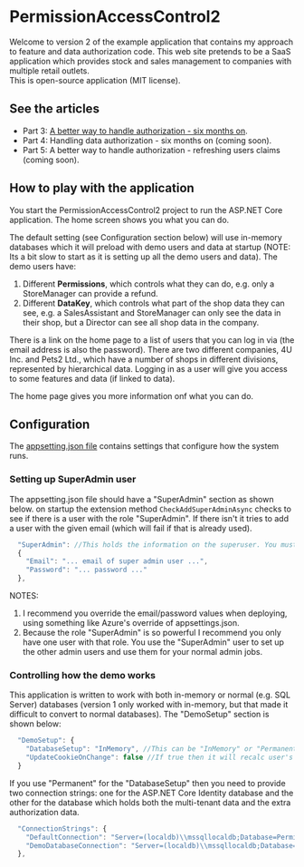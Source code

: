 # PermissionAccessControl2

Welcome to version 2 of the example application that contains my approach to feature and data authorization code. This web site pretends to be a SaaS application which provides stock and sales management to companies with multiple retail outlets.  
This is open-source application (MIT license).

## See the articles

* Part 3: [A better way to handle authorization - six months on](https://www.thereformedprogrammer.net/a-better-way-to-handle-asp-net-core-authorization-six-months-on/).
* Part 4: Handling data authorization - six months on (coming soon).
* Part 5: A better way to handle authorization - refreshing users claims (coming soon).

## How to play with the application

You start the PermissionAccessControl2 project to run the ASP.NET Core application. The home screen shows you what you can do.  

The default setting (see Configuration section below) will use in-memory databases which it will preload with demo users and data at startup (NOTE: Its a bit slow to start as it is setting up all the demo users and data). The demo users have:

1. Different **Permissions**, which controls what they can do, e.g. only a StoreManager can provide a refund.
2. Different **DataKey**, which controls what part of the shop data they can see, e.g. a SalesAssistant and StoreManager can only see the data in their shop, but a Director can see all shop data in the company.

There is a link on the home page to a list of users that you can log in via (the email address is also the password). There are two different companies, 4U Inc. and Pets2 Ltd., which have a number of shops in different divisions, represented by hierarchical data. Logging in as a user will give you access to some features and data (if linked to data).

The home page gives you more information onf what you can do.

## Configuration

The [appsetting.json file](https://github.com/JonPSmith/PermissionAccessControl2/blob/master/PermissionAccessControl2/appsettings.json) contains settings that configure how the system runs.

### Setting up SuperAdmin user

The appsetting.json file should have a "SuperAdmin" section as shown below. on startup the extension method `CheckAddSuperAdminAsync` checks to see if there is a user with the role "SuperAdmin". If there isn't it tries to add a user with the given email (which will fail if that is already used).

```javascript
  "SuperAdmin": //This holds the information on the superuser. You must have one SuperUser setup otherwise you can't manage users
  {
    "Email": "... email of super admin user ...",
    "Password": "... password ..."
  },
  ```

NOTES:

1. I recommend you override the email/password values when deploying, using something like Azure's override of appsettings.json.
2. Because the role "SuperAdmin" is so powerful I recommend you only have one user with that role. You use the "SuperAdmin" user to set up the other admin users and use them for your normal admin jobs.

### Controlling how the demo works

This application is written to work with both in-memory or normal (e.g. SQL Server) databases (version 1 only worked with in-memory, but that made it difficult to convert to normal databases). The "DemoSetup" section is shown below: 

```javascript
  "DemoSetup": {
    "DatabaseSetup": "InMemory", //This can be "InMemory" or "Permanent" (a real database) database.
    "UpdateCookieOnChange": false //If true then it will recalc user's cookies if Roles have changed, otherwise user's permission fixed until log out
  }
```

If you use "Permanent" for the "DatabaseSetup" then you need to provide two connection strings: one for the ASP.NET Core Identity database and the other for the database which holds both the multi-tenant data and the extra authorization data.

```javascript
  "ConnectionStrings": {
    "DefaultConnection": "Server=(localdb)\\mssqllocaldb;Database=PermissionAccessControl2-AspNetCoreIdentity;Trusted_Connection=True;MultipleActiveResultSets=true",
    "DemoDatabaseConnection": "Server=(localdb)\\mssqllocaldb;Database=PermissionAccessControl2-DemoDatabase;Trusted_Connection=True;MultipleActiveResultSets=true"
  },
```
